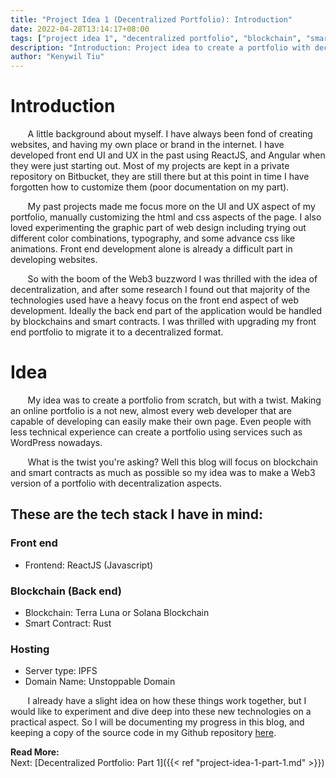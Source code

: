 ```yaml
---
title: "Project Idea 1 (Decentralized Portfolio): Introduction"
date: 2022-04-28T13:14:17+08:00
tags: ["project idea 1", "decentralized portfolio", "blockchain", "smart contract", "web3", "full stack", "reactjs", "terra luna", "rust", "ipfs", "unstoppable domain"]
description: "Introduction: Project idea to create a portfolio with decentrailized web3 technologies"
author: "Kenywil Tiu"
---
```

# Introduction
  
&nbsp;&nbsp;&nbsp;&nbsp;&nbsp;&nbsp; A little background about myself. I have always been fond of creating websites, and having my own place or brand in the internet. I have developed front end UI and UX in the past using ReactJS, and Angular when they were just starting out. Most of my projects are kept in a private repository on Bitbucket, they are still there but at this point in time I have forgotten how to customize them (poor documentation on my part).  
  
&nbsp;&nbsp;&nbsp;&nbsp;&nbsp;&nbsp; My past projects made me focus more on the UI and UX aspect of my portfolio, manually customizing the html and css aspects of the page. I also loved experimenting the graphic part of web design including trying out different color combinations, typography, and some advance css like animations. Front end development alone is already a difficult part in developing websites.  
    
&nbsp;&nbsp;&nbsp;&nbsp;&nbsp;&nbsp; So with the boom of the Web3 buzzword I was thrilled with the idea of decentralization, and after some research I found out that majority of the technologies used have a heavy focus on the front end aspect of web development. Ideally the back end part of the application would be handled by blockchains and smart contracts. I was thrilled with upgrading my front end portfolio to migrate it to a decentralized format.  
  
# Idea
  
&nbsp;&nbsp;&nbsp;&nbsp;&nbsp;&nbsp; My idea was to create a portfolio from scratch, but with a twist. Making an online portfolio is a not new, almost every web developer that are capable of developing can easily make their own page. Even people with less technical experience can create a portfolio using services such as WordPress nowadays.  

&nbsp;&nbsp;&nbsp;&nbsp;&nbsp;&nbsp; What is the twist you're asking? Well this blog will focus on blockchain and smart contracts as much as possible so my idea was to make a Web3 version of a portfolio with decentralization aspects.  
  
## These are the tech stack I have in mind:
### Front end  
- Frontend: ReactJS (Javascript)
### Blockchain (Back end)
- Blockchain: Terra Luna or Solana Blockchain
- Smart Contract: Rust
### Hosting
- Server type: IPFS 
- Domain Name: Unstoppable Domain
  
&nbsp;&nbsp;&nbsp;&nbsp;&nbsp;&nbsp; I already have a slight idea on how these things work together, but I would like to experiment and dive deep into these new technologies on a practical aspect. So I will be documenting my progress in this blog, and keeping a copy of the source code in my Github repository [here](https://github.com/tiukenywil11/decentralized-portfolio).  

**Read More:**  
Next: [Decentralized Portfolio: Part 1]({{< ref "project-idea-1-part-1.md" >}})



